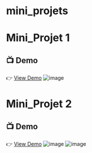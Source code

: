 # mini_projets
# Mini_Projet 1
## 📺 Demo
👉 [View Demo](https://mini-projet-simple-game.netlify.app/)
![image](https://github.com/user-attachments/assets/6bed0034-be5f-43aa-aecf-d0e7c59f84f3)
# Mini_Projet 2
## 📺 Demo  
👉 [View Demo](https://mini-projet-2-simple-game.netlify.app/)
![image](https://github.com/user-attachments/assets/5b04b046-e6c2-45a2-8ba4-8ebecdfe48ef)
![image](https://github.com/user-attachments/assets/6f6b819c-ef9c-4fa9-85be-fbd574a5ff0e)



